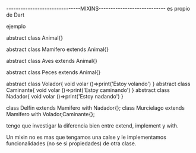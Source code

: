 -------------------------------MIXINS----------------------------
es propio de Dart

ejemplo

abstract class Animal{}

abstract class Mamifero extends Animal{}

abstract class Aves extends Animal{}

abstract class Peces extends Animal{}


abstract class Volador{
    void volar ()=>print('Estoy volando')
}
abstract class Caminante{
    void volar ()=>print('Estoy caminando')
}
abstract class Nadador{
    void volar ()=>print('Estoy nadando')
}

class Delfin extends Mamifero with Nadador{};
class Murcielago extends Mamifero with Volador,Caminante{};


tengo que investigar la diferencia bien entre extend, implement y with.

Un mixin no es mas que tengamos una calse y le implementamos funcionalidades (no se si propiedades) de otra clase.